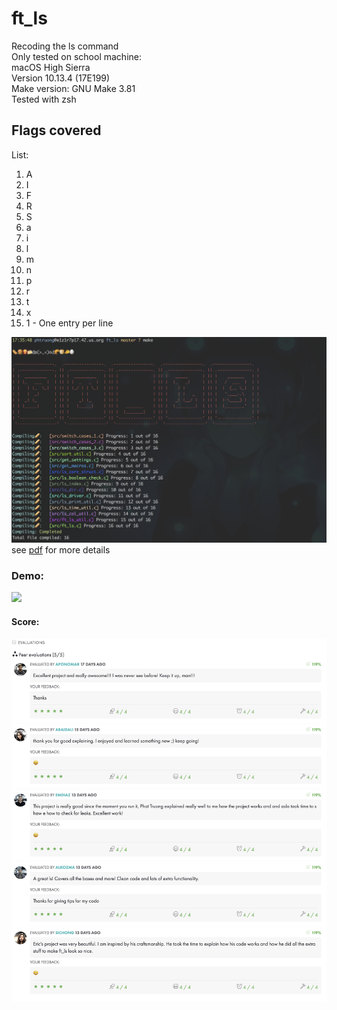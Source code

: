 # ft_ls
Recoding the ls command\
Only tested on school machine:\
macOS High Sierra\
Version 10.13.4 (17E199)\
Make version: GNU Make 3.81\
Tested with zsh

## Flags covered

List:
  1. A
  2. I
  3. F
  4. R
  5. S
  6. a
  7. i
  8. l
  9. m
  10. n
  11. p
  12. r
  13. t
  14. x
  15. 1
    -  One entry per line

![](images/Make.png)
see [pdf](https://github.com/nkone/ft_ls/blob/master/ft_ls.en.pdf) for more details
### Demo:
![](images/ft_ls_demo.gif)

#### Score:
![](images/ls_score.png)

